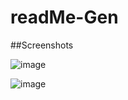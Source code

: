 # readMe-Gen

##Screenshots

![image](https://user-images.githubusercontent.com/80552617/120584506-1cf72300-c3fe-11eb-8749-b8a94faf1536.png)


![image](https://user-images.githubusercontent.com/80552617/120584541-2da79900-c3fe-11eb-8fdf-f3fa8fbd789c.png)
